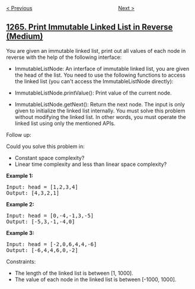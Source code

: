 <!--|This file generated by command(leetcode description); DO NOT EDIT.    |-->
<!--+----------------------------------------------------------------------+-->
<!--|@author    openset <openset.wang@gmail.com>                           |-->
<!--|@link      https://github.com/openset                                 |-->
<!--|@home      https://github.com/openset/leetcode                        |-->
<!--+----------------------------------------------------------------------+-->

[< Previous](../page-recommendations "Page Recommendations")
　　　　　　　　　　　　　　　　
[Next >](../minimum-time-visiting-all-points "Minimum Time Visiting All Points")

## [1265. Print Immutable Linked List in Reverse (Medium)](https://leetcode.com/problems/print-immutable-linked-list-in-reverse "逆序打印不可变链表")

You are given an immutable linked list, print out all values of each node in reverse with the help of the following interface:

- ImmutableListNode: An interface of immutable linked list, you are given the head of the list.
You need to use the following functions to access the linked list (you can't access the ImmutableListNode directly):

- ImmutableListNode.printValue(): Print value of the current node.
- ImmutableListNode.getNext(): Return the next node.
The input is only given to initialize the linked list internally. You must solve this problem without modifying the linked list. In other words, you must operate the linked list using only the mentioned APIs.

Follow up:

Could you solve this problem in:

- Constant space complexity?
- Linear time complexity and less than linear space complexity?
 
<p><b>Example 1:</b></p>
<pre>
Input: head = [1,2,3,4]
Output: [4,3,2,1]
</pre>

<p><b>Example 2:</b></p>
<pre>
Input: head = [0,-4,-1,3,-5]
Output: [-5,3,-1,-4,0]
</pre>

<p><b>Example 3:</b></p>
<pre>
Input: head = [-2,0,6,4,4,-6]
Output: [-6,4,4,6,0,-2]
</pre>
 
Constraints:

- The length of the linked list is between [1, 1000].
- The value of each node in the linked list is between [-1000, 1000].
